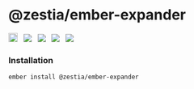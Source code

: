 # @zestia/ember-expander

<a href="https://badge.fury.io/js/%40zestia%2Fember-expander"><img src="https://badge.fury.io/js/%40zestia%2Fember-expander.svg" alt="npm version" height="18"></a> &nbsp; <a href="http://travis-ci.org/zestia/ember-expander"><img src="https://travis-ci.org/zestia/ember-expander.svg?branch=master"></a> &nbsp; <a href="https://david-dm.org/zestia/ember-expander#badge-embed"><img src="https://david-dm.org/zestia/ember-expander.svg"></a> &nbsp; <a href="https://david-dm.org/zestia/ember-expander#dev-badge-embed"><img src="https://david-dm.org/zestia/ember-expander/dev-status.svg"></a> &nbsp; <a href="https://emberobserver.com/addons/@zestia/ember-expander"><img src="https://emberobserver.com/badges/-zestia-ember-expander.svg"></a>

### Installation

```
ember install @zestia/ember-expander
```
